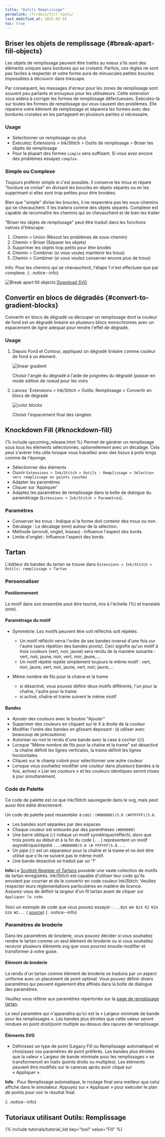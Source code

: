 ```yaml
---
title: "Outils Remplissage"
permalink: /fr/docs/fill-tools/
last_modified_at: 2025-03-14
toc: true
---
```

## Briser les objets de remplissage {#break-apart-fill-objects}

Les objets de remplissage peuvent être traités au mieux s'ils sont des éléments uniques sans bordures qui se croisent. Parfois, ces règles ne sont pas faciles à respecter et votre forme aura de minuscules petites boucles impossibles à découvrir dans Inkscape.

Par conséquent, les messages d'erreur pour les zones de remplissage sont souvent peu parlants et ennuyeux pour les utilisateurs. Cette extension vous aidera à corriger les formes de remplissage défectueuses. Exécutez-la sur toutes les formes de remplissage qui vous causent des problèmes. Elle réparera votre élément de remplissage et séparera les formes avec des bordures croisées en les partageant en plusieurs parties si nécessaire.

### Usage

* Selectionner un remplissage ou plus
* Exécutez: Extensions > Ink/Stitch  > Outils de remplissage > Briser les objets de remplissage
* Pour la plupart des formes `simple` sera suffisant. Si vous avez encore des problèmes essayez `complex`.

### Simple ou Complexe

Toujours préférer simple si c'est possible. Il conserve les trous et répare "bordure se croise" en divisant les boucles en objets séparés ou en les supprimant si elles sont trop petites pour être brodées.

Bien que "simple" divise les boucles, il ne respectera pas les sous-chemins qui se chevauchent. Il les traitera comme des objets séparés. Complexe est capable de reconnaître les chemins qui se chevauchent et de bien les traiter

"Briser les objets de remplissage" peut être traduit dans les fonctions natives d'Inkscape:

 1. Chemin > Union (Résout les problèmes de sous-chemin)
 2. Chemin > Briser (Séparer les objets)
 3. Supprimer les objets trop petits pour être brodés
 4. Chemin > Combiner (si vous voulez maintenir les trous)
 5. Chemin > Combiner (si vous voulez conserver encore plus de trous)

Info: Pour les chemins qui se chevauchent, l'étape 1 n'est effectuée que par complexe.
{: .notice--info}

![Break apart fill objects](/assets/images/docs/en/break_apart.jpg)
[Download SVG](/assets/images/docs/en/break_apart.svg)


## Convertir en blocs de dégradés {#convert-to-gradient-blocks}

Convertir en blocs de dégradé va découper un remplissage dont la couleur de fond est un dégradé linéaire en plusieurs blocs monochromes avec un espacement de ligne adequat pour rendre l'effet de dégradé.

### Usage

1. Depuis Fond et Contour, appliquez un dégradé linéaire comme couleur de fond à un élement.

   ![linear gradient](/assets/images/docs/en/linear-gradient.png)

   Choisir l'angle du dégradé à l'aide de  poignées du dégradé (passer en mode edition de noeud pour les voirs

2. Lancez `Extensions > Ink/Stitch > Outils: Remplissage > Convertir en blocs de dégradé

   ![color blocks](/assets/images/docs/color_blocks.png)

   Choisir l'espacement final des rangées

## Knockdown Fill {#knockdown-fill}

{% include upcoming_release.html %}
Permet de générer un remplissage  sous tous les éléments sélectionnés, optionellement avec un décalage. Cela peut s'avérer très utile lorsque vous travaillez avec des tissus à poils longs comme de l'éponge.


* Sélectionner des éléments
* Ouvrir  `Extensions > Ink/Stitch > Outils : Remplissage > Sélection vers remplissage en points couchés` 
* Adapter les paramètres
* Cliquer sur 'Appliquer'
* Adaptez les paramètres de remplissage dans la boîte de dialogue du paramètrage (`Extensions > Ink/Stitch > Paramètres`).

### Paramètres

* Conserver les trous : Indique si la forme doit contenir des trous ou non.
* Décalage : Le décalage (mm) autour de la sélection.
* Méthode (arrondi, onglet, biseau) : Influence l'aspect des bords.
* Limite d'onglet : Influence l'aspect des bords.

## Tartan

L'éditeur de bandes du tartan se trouve dans   `Extensions > Ink/Stitch > Outils: remplissage > Tartan`

### Personnaliser

#### Positionnement

Le motif dans son ensemble peut être tourné, mis à l'échelle (%) et translaté (mm).

#### Paramètrage du motif

* Symmetrie:  Les motifs peuvent être soit réfléchis soit répétés.
  * Un motif réfléchi verra l'ordre de ses bandes inversé d'une fois sur l'autre (sans répétion des bandes pivots). Ceci signifie qu'un motif à trois couleurs (vert, noir, jaune) sera rendu de la manière suivante :
    vert, noir, jaune, noir, vert, noir, jaune,....
  * Un motif répété repète simplement toujours le même motif : vert, noir, jaune, vert, noir, jaune, vert, noir, jaune,...

* Même nombre de fils pour la chaine et la trame
  *  si désactivé, vous pouvez définir deux motifs différents, l'un pour la chaîne, l'autre pour la trame
  *  si activé, chaîne et trame suivent le même motif
 
    
#### Bandes

* Ajouter des couleurs avec le bouton "Ajouter"
* Supprimer des couleurs en cliquant sur le  X à droite de la couleur
* Modifier l'ordre des bandes en glissant deposant  `⁝` (à utiliser avec beaucoup de précautions)
* Autoriser ou non le rendu d'une bande avec la case à cocher (☑)
* Lorsque "Même nombre de fils pour la chaîne et la trame" est désactivé : la chaîne définit les lignes verticales, la trame définit les lignes horizontales
* Cliquez sur le champ coloré pour sélectionner une autre couleur
* Lorsque vous souhaitez modifier une couleur dans plusieurs bandes à la fois, activez « Lier les couleurs » et les couleurs identiques seront mises à jour simultanément.
  
### Code de Palette 
Ce code de palette est ce que Ink/Stitch sauvegarde dans le svg, mais peut aussi être édité directement.

Un code de palette peut ressembler à ceci : `(#000000)/5.0 (#FFFFFF)/5.0`.

* Les bandes sont séparées par des espaces
* Chaque couleur est entourée par des parenthèses `(#000000)`
* Une barre oblique (`/`) indique un motif symétrique/réfléchi, alors que trois points au début et à la fin du code (`...`) représentent un motif asymétrique/répété `...(#000000)5.0 (# FFFFFF)5.0...`.
* Un pipe (`|`) est un séparateur pour la chaîne et la trame et ne doit être utilisé que s'ils ne suivent pas le même motif.
* Une bande desactivé se traduit par un '?'

**Info**:Le [Scottish Register of Tartans](https://www.tartanregister.gov.uk/) possède une vaste collection de motifs de tartan enregistrés. Ink/Stitch est capable d'utiliser leur code qu'ils envoient par courrier et de le convertir en code couleur Ink/Stitch. Veuillez respecter leurs réglementations particulières en matière de licence. Assurez-vous de définir la largeur d'un fil tartan avant de cliquer sur `Appliquer le code`.<br><br>Voici un exemple de code que vous pouvez essayer : `...B24 W4 B24 R2 K24 G24 W2...` ( [source](https://www.tartanregister.gov.uk/threadcount)) 
{: .notice--info}

### Paramètres de broderie

Dans les paramètres de broderie, vous pouvez décider si vous souhaitez rendre le tartan comme un seul élément de broderie ou si vous souhaitez recevoir plusieurs éléments svg que vous pourrez ensuite modifier et transformer à votre guise.

####  Elément de broderie

Le rendu d'un tartan comme élément de broderie se traduira par un aspect uniforme avec un placement de point optimal. Vous pouvez définir divers paramètres qui peuvent également être affinés dans la boîte de dialogue des paramètres.

Veuillez vous référer aux paramètres répertoriés sur la [page de remplissage tartan](/fr/docs/stitches/tartan-fill/).

Le seul paramètre qui n'apparaîtra qu'ici est la « Largeur minimale de bande pour les remplissages ». Les bandes plus étroites que cette valeur seront rendues en point droit/point multiple au-dessus des rayures de remplissage.

#### Éléments SVG

* Définissez un type de point (Legacy Fill ou Remplissage automatique) et choisissez vos paramètres de point préférés. Les bandes plus étroites que la valeur « Largeur de bande minimale pour les remplissages » se transformeront en traits (points droits ou multiples). Les éléments peuvent être modifiés sur le canevas après avoir cliqué sur « Appliquer ».

**Info** : Pour Remplissage automatique, le routage final sera meilleur que celui affiché dans le simulateur. Appuyez sur « Appliquer » pour exécuter le plan de points pour voir le résultat final.

{: .notice--info}


## Tutoriaux utilisant Outils: Remplissage

{% include tutorials/tutorial_list key="tool" value="Fill" %}
